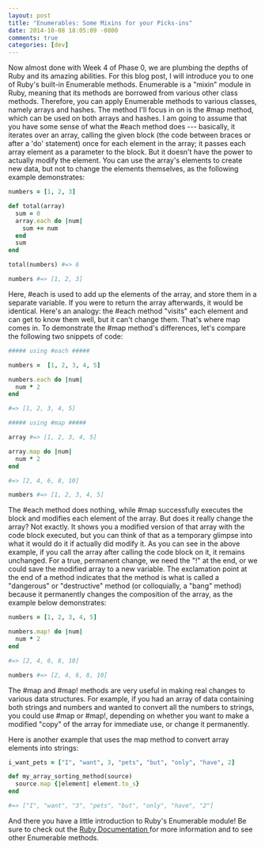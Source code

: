 ```yaml
---
layout: post
title: "Enumerables: Some Mixins for your Picks-ins"
date: 2014-10-08 18:05:09 -0800
comments: true
categories: [dev]
---
```

Now almost done with Week 4 of Phase 0, we are plumbing the depths of Ruby and its amazing abilities. For this blog post, I will introduce you to one of Ruby's built-in Enumerable methods. Enumerable is a "mixin" module in Ruby, meaning that its methods are borrowed from various other class methods. Therefore, you can apply Enumerable methods to various classes, namely arrays and hashes. The method I'll focus in on is the #map method, which can be used on both arrays and hashes. I am going to assume that you have some sense of what the #each method does --- basically, it iterates over an array, calling the given block (the code between braces or after a 'do' statement) once for each element in the array; it passes each array element as a parameter to the block. But it doesn't have the power to actually modify the element. You can use the array's elements to create new data, but not to change the elements themselves, as the following example demonstrates:

```ruby
numbers = [1, 2, 3]

def total(array)
  sum = 0
  array.each do |num|
    sum += num
  end
  sum
end

total(numbers) #=> 6

numbers #=> [1, 2, 3]
```

Here, #each is used to add up the elements of the array, and store them in a separate variable. If you were to return the array afterwards, it would be identical. Here's an analogy: the #each method "visits" each element and can get to know them well, but it can't change them. That's where map comes in. To demonstrate the #map method's differences, let's compare the following two snippets of code:

```ruby
##### using #each #####

numbers =  [1, 2, 3, 4, 5]

numbers.each do |num|
  num * 2
end

#=> [1, 2, 3, 4, 5]

##### using #map #####

array #=> [1, 2, 3, 4, 5]

array.map do |num|
  num * 2
end

#=> [2, 4, 6, 8, 10]

numbers #=> [1, 2, 3, 4, 5]
```

The #each method does nothing, while #map successfully executes the block and modifies each element of the array. But does it really change the array? Not exactly. It shows you a modified version of that array with the code block executed, but you can think of that as a temporary glimpse into what it would do it if actually did modify it. As you can see in the above example, if you call the array after calling the code block on it, it remains unchanged. For a true, permanent change, we need the "!" at the end, or we could save the modified array to a new variable. The exclamation point at the end of a method indicates that the method is what is called a "dangerous" or "destructive" method (or colloquially, a "bang" method) because it permanently changes the composition of the array, as the example below demonstrates:

```ruby
numbers = [1, 2, 3, 4, 5]

numbers.map! do |num|
  num * 2
end

#=> [2, 4, 6, 8, 10]

numbers #=> [2, 4, 6, 8, 10]
```

The #map and #map! methods are very useful in making real changes to various data structures. For example, if you had an array of data containing both strings and numbers and wanted to convert all the numbers to strings, you could use #map or #map!, depending on whether you want to make a modified "copy" of the array for immediate use, or change it permanently.

Here is another example that uses the map method to convert array elements into strings:

```ruby
i_want_pets = ["I", "want", 3, "pets", "but", "only", "have", 2]

def my_array_sorting_method(source)
  source.map {|element| element.to_s}
end

#=> ["I", "want", "3", "pets", "but", "only", "have", "2"]
```

And there you have a little introduction to Ruby's Enumerable module! Be sure to check out the [Ruby Documentation ](http://ruby-doc.org) for more information and to see other Enumerable methods.
